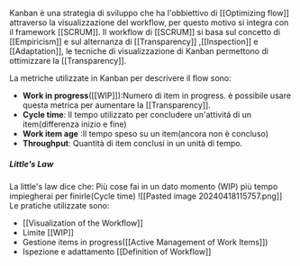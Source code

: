 Kanban è una strategia di sviluppo che ha l'obbiettivo di [[Optimizing flow]] attraverso la visualizzazione del workflow, per questo motivo si integra con il framework [[SCRUM]].
Il workflow di [[SCRUM]] si basa sul concetto di [[Empiricism]] e sul alternanza di [[Transparency]] ,[[Inspection]] e [[Adaptation]], le tecniche di visualizzazione di Kanban  permettono di ottimizzare la [[Transparency]].

La metriche utilizzate in Kanban per descrivere il flow sono:
- **Work in progress**([[WIP]]):Numero  di item in progress. è possibile usare questa metrica per aumentare la [[Transparency]].
- **Cycle time**: Il tempo utilizzato per concludere un'attivitá di un item(differenza inizio e fine)
- **Work item age** :Il tempo speso su un item(ancora  non è concluso)
- **Throughput**: Quantità di item conclusi in un unità di tempo.
##### Little's Law
La little's law dice che:
	Più cose fai in un dato momento (WIP) più tempo impiegherai per finirle(Cycle time)
![[Pasted image 20240418115757.png]]
Le pratiche utilizzate sono:
- [[Visualization of the Workflow]]
- Limite [[WIP]]
- Gestione items in progress([[Active Management of Work Items]])
- Ispezione e adattamento [[Definition of Workflow]]